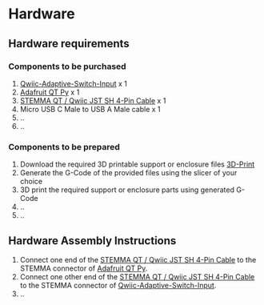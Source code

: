 # Hardware

## Hardware requirements  

### Components to be purchased

  1. [Qwiic-Adaptive-Switch-Input](https://github.com/milador/Qwiic-Adaptive-Switch) x 1
  2. [Adafruit QT Py](https://www.adafruit.com/product/4600) x 1
  3. [STEMMA QT / Qwiic JST SH 4-Pin Cable](https://www.adafruit.com/product/4399) x 1
  4. Micro USB C Male to USB A Male cable x 1
  5. ..
  6. ..
  
### Components to be prepared

  1. Download the required 3D printable support or enclosure files [3D-Print](./3D-Print/)
  2. Generate the G-Code of the provided files using the slicer of your choice
  3. 3D print the required support or enclosure parts using generated G-Code
  4. ..
  5. ..


## Hardware Assembly Instructions

  1. Connect one end of the [STEMMA QT / Qwiic JST SH 4-Pin Cable](https://www.adafruit.com/product/4399) to the STEMMA connector of [Adafruit QT Py](https://www.adafruit.com/product/4600).
  2. Connect one other end of the [STEMMA QT / Qwiic JST SH 4-Pin Cable](https://www.adafruit.com/product/4399) to the STEMMA connector of [Qwiic-Adaptive-Switch-Input](https://github.com/milador/Qwiic-Adaptive-Switch).
  3. ..